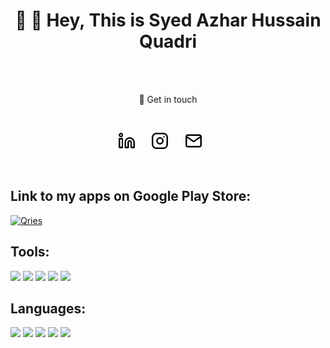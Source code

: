 <h1 align='center'>👋 🤖 Hey, This is Syed Azhar Hussain Quadri </h1><br>
</a>

<br/>

<p align='center'> 📇 Get in touch </p>


<pre>
<p align='center'>
<a href="https://www.linkedin.com/in/syed-azhar-hussain-quadri-492512173/" target="_blank" title="LinkedIn"><img height="28"  src="https://raw.githubusercontent.com/feathericons/feather/master/icons/linkedin.svg"></a>   <a href="https://www.instagram.com/sahq_azhar/" target="_blank" title="Instagram"><img height="28" src="https://raw.githubusercontent.com/feathericons/feather/master/icons/instagram.svg"></i></a>   <a href="mailto:azharhussain7a@gmail.com?subject=[GitHub]%20Source%20Han%20Sans" target="_blank" title="Mail"><img height="28" src="https://raw.githubusercontent.com/feathericons/feather/master/icons/mail.svg"></i></a>   
</p>
</pre>

**Link to my apps on Google Play Store:**
-----------------------------------------------------------------
</a>

<a href="https://play.google.com/store/apps/developer?id=ZN+Developers">
         <img alt="Qries" src="https://i.ibb.co/zZbyQmR/en-badge-web-generic.png"
         width=150" >
      </a>
                               
                               


**Tools:**  
-----------------------------------------------------------------

<code><img height="40" src="https://i.ibb.co/tmWfdJ1/1200px-Android-Studio-icon-svg.png"></code>
<code><img height="40" src="https://i.ibb.co/zPHVQJn/arduino-1-logo.png"></code>
<code><img height="40" src="https://i.ibb.co/D9MSWjz/Matlab-Logo.png"></code>
<code><img height="40" src="https://i.ibb.co/Jv5pMF3/1200px-Visual-Studio-Code-1-35-icon-svg.png"></code>
<code><img height="40" src="https://i.ibb.co/NKpTZ97/Code-Vision-AVR.png"></code>

**Languages:**  
-----------------------------------------------------------------

<code><img height="40" src="https://i.ibb.co/D4x3X3P/101-1010012-c-programming-icon-c-programming-language-logo.png"></code>
<code><img height="40" src="https://i.ibb.co/0BYMFQ5/1200px-ISO-C-Logo-svg.png"></code>
<code><img height="50" src="https://i.ibb.co/L6M6rWH/1200px-Java-programming-language-logo-svg.png"></code>
<code><img height="40" src="https://i.ibb.co/CPDDRmh/1200px-Python-logo-notext-svg.png"></code>
<code><img height="40" src="https://i.ibb.co/rxfKP6n/fi0fu2k24eo31.png"></code>

